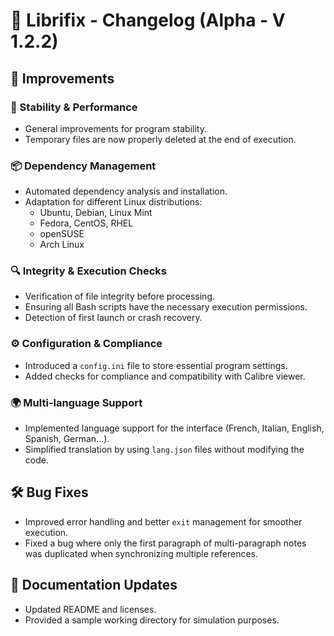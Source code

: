 # 📢 Librifix - Changelog (Alpha - V 1.2.2)

## 🚀 Improvements

### 🔧 Stability & Performance

- General improvements for program stability.
- Temporary files are now properly deleted at the end of execution.

### 📦 Dependency Management

- Automated dependency analysis and installation.
- Adaptation for different Linux distributions:
  - Ubuntu, Debian, Linux Mint
  - Fedora, CentOS, RHEL
  - openSUSE
  - Arch Linux

### 🔍 Integrity & Execution Checks

- Verification of file integrity before processing.
- Ensuring all Bash scripts have the necessary execution permissions.
- Detection of first launch or crash recovery.

### ⚙️ Configuration & Compliance

- Introduced a `config.ini` file to store essential program settings.
- Added checks for compliance and compatibility with Calibre viewer.

### 🌍 Multi-language Support

- Implemented language support for the interface (French, Italian, English, Spanish, German...).
- Simplified translation by using `lang.json` files without modifying the code.

## 🛠 Bug Fixes

- Improved error handling and better `exit` management for smoother execution.
- Fixed a bug where only the first paragraph of multi-paragraph notes was duplicated when synchronizing multiple references.

## 📄 Documentation Updates

- Updated README and licenses.
- Provided a sample working directory for simulation purposes.

